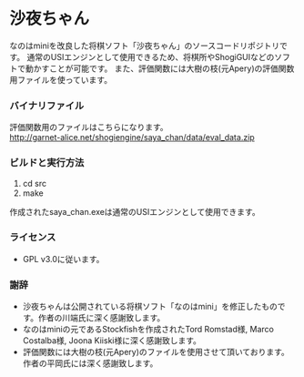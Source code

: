 # 沙夜ちゃん #

なのはminiを改良した将棋ソフト「沙夜ちゃん」のソースコードリポジトリです。
通常のUSIエンジンとして使用できるため、将棋所やShogiGUIなどのソフトで動かすことが可能です。
また、評価関数には大樹の枝(元Apery)の評価関数用ファイルを使っています。

### バイナリファイル ###

評価関数用のファイルはこちらになります。  
http://garnet-alice.net/shogiengine/saya_chan/data/eval_data.zip

### ビルドと実行方法 ###

1. cd src
2. make

作成されたsaya_chan.exeは通常のUSIエンジンとして使用できます。

### ライセンス ###

* GPL v3.0に従います。

### 謝辞 ###

* 沙夜ちゃんは公開されている将棋ソフト「なのはmini」を修正したものです。作者の川端氏に深く感謝致します。
* なのはminiの元であるStockfishを作成されたTord Romstad様, Marco Costalba様, Joona Kiiski様に深く感謝致します。
* 評価関数には大樹の枝(元Apery)のファイルを使用させて頂いております。作者の平岡氏には深く感謝致します。

